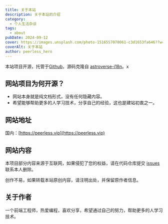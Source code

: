 ```yaml
---
title: 关于本站
description: 关于本站的介绍
category:
  - 个人生活杂谈
tags:
  - about
pubDate: 2024-09-12
cover: https://images.unsplash.com/photo-1516557070061-c3d1653fa646??w=1960&h=1102&auto=format&fit=crop&q=60&ixlib=rb-4.0.3&ixid=M3wxMjA3fDB8MHxzZWFyY2h8Mnx8YmxhY2t8ZW58MHwwfDB8fHwy
coverAlt: 关于本站
author: peerless_hero
---
```


本站项目开源，托管于[Github](https://github.com/peerless-hero/peerless-lessons-learned)，源码克隆自 [astroverse-i18n](https://github.com/isooosi/astroverse-i18n)。x

## 网站项目为何开源？

- 网站本身就是纯文档形式，没有任何隐藏内容。
- 希望能够帮助更多的人学习技术，分享自己的经验，这也是建站初衷之一。

## 网站地址

国内：[https://peerless.vip](https://peerless.vip)

## 网站内容

本项目部分内容来源于互联网，如果侵犯了您的权益，请在代码仓库提交 [issues](https://github.com/peerless-hero/peerless-lessons-learned/issues) 联系本人删除。

创作不易，如果转载本站原创内容，请注明出处，并保留原作者信息。

## 关于作者

一个前端工程师，热爱编程，喜欢分享，希望通过自己的努力，帮助更多的人学习技术。
